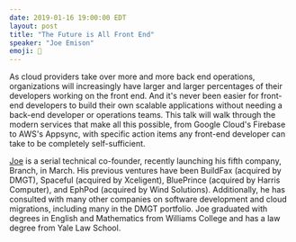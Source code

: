 ```yaml
---
date: 2019-01-16 19:00:00 EDT
layout: post
title: "The Future is All Front End"
speaker: "Joe Emison"
emoji: 🎤
---
```


As cloud providers take over more and more back end operations, organizations will increasingly have larger and larger percentages of their developers working on the front end. And it's never been easier for front-end developers to build their own scalable applications without needing a back-end developer or operations teams. This talk will walk through the modern services that make all this possible, from Google Cloud's Firebase to AWS's Appsync, with specific action items any front-end developer can take to be completely self-sufficient.

[Joe](https://twitter.com/JoeEmison) is a serial technical co-founder, recently launching his fifth company, Branch, in March. His previous ventures have been BuildFax (acquired by DMGT), Spaceful (acquired by Xceligent), BluePrince (acquired by Harris Computer), and EphPod (acquired by Wind Solutions). Additionally, he has consulted with many other companies on software development and cloud migrations, including many in the DMGT portfolio. Joe graduated with degrees in English and Mathematics from Williams College and has a law degree from Yale Law School.
